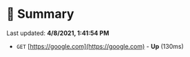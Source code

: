 # 📖 Summary
Last updated: **4/8/2021, 1:41:54 PM**

- `GET` [https://google.com](https://google.com) - **Up** (130ms)
